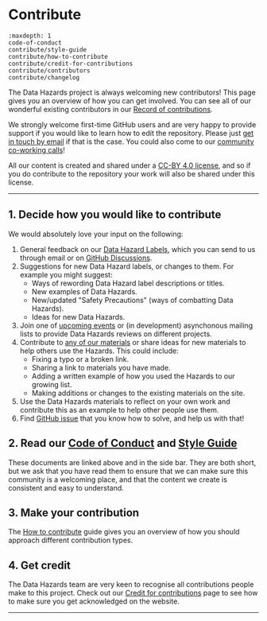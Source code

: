 # Contribute

```{toctree}
:maxdepth: 1
code-of-conduct
contribute/style-guide
contribute/how-to-contribute
contribute/credit-for-contributions
contribute/contributors
contribute/changelog
```

The Data Hazards project is always welcoming new contributors!
This page gives you an overview of how you can get involved. 
You can see all of our wonderful existing contributors in our [Record of contributions](contribute/contributors). 

We strongly welcome first-time GitHub users and are very happy to provide support if you would like to learn how to edit the repository.
Please just [get in touch by email][dec-email] if that is the case.
You could also come to our [community co-working calls](events/coworking)!

All our content is created and shared under a [CC-BY 4.0 license](https://creativecommons.org/licenses/by/4.0/), and so if you do contribute to the repository your work will also be shared under this license. 

---

## 1. Decide how you would like to contribute

We would absolutely love your input on the following:

1. General feedback on our [Data Hazard Labels](data-hazards), which you can send to us through email or on [GitHub Discussions](https://github.com/very-good-science/data-hazards/discussions/new?category=feedback).
2. Suggestions for new Data Hazard labels, or changes to them. 
   For example you might suggest:
    - Ways of rewording Data Hazard label descriptions or titles.
    - New examples of Data Hazards.
    - New/updated "Safety Precautions" (ways of combatting Data Hazards).
    - Ideas for new Data Hazards.
3. Join one of [upcoming events](events) or (in development) asynchonous mailing lists to provide Data Hazards reviews on different projects.
4. Contribute to [any of our materials](materials) or share ideas for new materials to help others use the Hazards.
    This could include:  
    - Fixing a typo or a broken link.
    - Sharing a link to materials you have made. 
    - Adding a written example of how you used the Hazards to our growing list. 
    - Making additions or changes to the existing materials on the site. 
5. Use the Data Hazards materials to reflect on your own work and contribute this as an example to help other people use them.
6. Find [GitHub issue][issues] that you know how to solve, and help us with that!

## 2. Read our [Code of Conduct](code-of-conduct) and [Style Guide](contribute/style-guide)

These documents are linked above and in the side bar.
They are both short, but we ask that you have read them to ensure that we can make sure this community is a welcoming place, and that the content we create is consistent and easy to understand.

## 3. Make your contribution

The [How to contribute](contribute/how-to-contribute) guide gives you an overview of how you should approach different contribution types. 

## 4. Get credit

The Data Hazards team are very keen to recognise all contributions people make to this project. 
Check out our [Credit for contributions](contribue/../contribute/credit-for-contributions) page to see how to make sure you get acknowledged on the website. 

---
[issues]: https://github.com/very-good-science/data-hazards/issues
[dec-email]: mailto:grp-ethicaldatascience@groups.bristol.ac.uk
